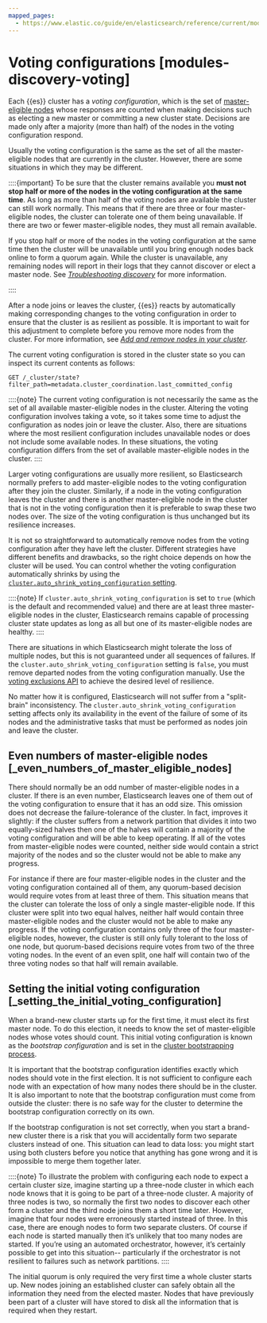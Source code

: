 ```yaml
---
mapped_pages:
  - https://www.elastic.co/guide/en/elasticsearch/reference/current/modules-discovery-voting.html
---
```


# Voting configurations [modules-discovery-voting]

Each {{es}} cluster has a *voting configuration*, which is the set of [master-eligible nodes](../clusters-nodes-shards/node-roles.md#master-node-role) whose responses are counted when making decisions such as electing a new master or committing a new cluster state. Decisions are made only after a majority (more than half) of the nodes in the voting configuration respond.

Usually the voting configuration is the same as the set of all the master-eligible nodes that are currently in the cluster. However, there are some situations in which they may be different.

::::{important}
To be sure that the cluster remains available you **must not stop half or more of the nodes in the voting configuration at the same time**. As long as more than half of the voting nodes are available the cluster can still work normally. This means that if there are three or four master-eligible nodes, the cluster can tolerate one of them being unavailable. If there are two or fewer master-eligible nodes, they must all remain available.

If you stop half or more of the nodes in the voting configuration at the same time then the cluster will be unavailable until you bring enough nodes back online to form a quorum again. While the cluster is unavailable, any remaining nodes will report in their logs that they cannot discover or elect a master node. See [*Troubleshooting discovery*](../../../troubleshoot/elasticsearch/discovery-troubleshooting.md) for more information.

::::


After a node joins or leaves the cluster, {{es}} reacts by automatically making corresponding changes to the voting configuration in order to ensure that the cluster is as resilient as possible. It is important to wait for this adjustment to complete before you remove more nodes from the cluster. For more information, see [*Add and remove nodes in your cluster*](../../maintenance/add-and-remove-elasticsearch-nodes.md).

The current voting configuration is stored in the cluster state so you can inspect its current contents as follows:

```console
GET /_cluster/state?filter_path=metadata.cluster_coordination.last_committed_config
```

::::{note}
The current voting configuration is not necessarily the same as the set of all available master-eligible nodes in the cluster. Altering the voting configuration involves taking a vote, so it takes some time to adjust the configuration as nodes join or leave the cluster. Also, there are situations where the most resilient configuration includes unavailable nodes or does not include some available nodes. In these situations, the voting configuration differs from the set of available master-eligible nodes in the cluster.
::::


Larger voting configurations are usually more resilient, so Elasticsearch normally prefers to add master-eligible nodes to the voting configuration after they join the cluster. Similarly, if a node in the voting configuration leaves the cluster and there is another master-eligible node in the cluster that is not in the voting configuration then it is preferable to swap these two nodes over. The size of the voting configuration is thus unchanged but its resilience increases.

It is not so straightforward to automatically remove nodes from the voting configuration after they have left the cluster. Different strategies have different benefits and drawbacks, so the right choice depends on how the cluster will be used. You can control whether the voting configuration automatically shrinks by using the [`cluster.auto_shrink_voting_configuration` setting](https://www.elastic.co/guide/en/elasticsearch/reference/current/modules-discovery-settings.html).

::::{note}
If `cluster.auto_shrink_voting_configuration` is set to `true` (which is the default and recommended value) and there are at least three master-eligible nodes in the cluster, Elasticsearch remains capable of processing cluster state updates as long as all but one of its master-eligible nodes are healthy.
::::


There are situations in which Elasticsearch might tolerate the loss of multiple nodes, but this is not guaranteed under all sequences of failures. If the `cluster.auto_shrink_voting_configuration` setting is `false`, you must remove departed nodes from the voting configuration manually. Use the [voting exclusions API](https://www.elastic.co/docs/api/doc/elasticsearch/operation/operation-cluster-post-voting-config-exclusions) to achieve the desired level of resilience.

No matter how it is configured, Elasticsearch will not suffer from a "split-brain" inconsistency. The `cluster.auto_shrink_voting_configuration` setting affects only its availability in the event of the failure of some of its nodes and the administrative tasks that must be performed as nodes join and leave the cluster.


## Even numbers of master-eligible nodes [_even_numbers_of_master_eligible_nodes]

There should normally be an odd number of master-eligible nodes in a cluster. If there is an even number, Elasticsearch leaves one of them out of the voting configuration to ensure that it has an odd size. This omission does not decrease the failure-tolerance of the cluster. In fact, improves it slightly: if the cluster suffers from a network partition that divides it into two equally-sized halves then one of the halves will contain a majority of the voting configuration and will be able to keep operating. If all of the votes from master-eligible nodes were counted, neither side would contain a strict majority of the nodes and so the cluster would not be able to make any progress.

For instance if there are four master-eligible nodes in the cluster and the voting configuration contained all of them, any quorum-based decision would require votes from at least three of them. This situation means that the cluster can tolerate the loss of only a single master-eligible node. If this cluster were split into two equal halves, neither half would contain three master-eligible nodes and the cluster would not be able to make any progress. If the voting configuration contains only three of the four master-eligible nodes, however, the cluster is still only fully tolerant to the loss of one node, but quorum-based decisions require votes from two of the three voting nodes. In the event of an even split, one half will contain two of the three voting nodes so that half will remain available.


## Setting the initial voting configuration [_setting_the_initial_voting_configuration]

When a brand-new cluster starts up for the first time, it must elect its first master node. To do this election, it needs to know the set of master-eligible nodes whose votes should count. This initial voting configuration is known as the *bootstrap configuration* and is set in the [cluster bootstrapping process](modules-discovery-bootstrap-cluster.md).

It is important that the bootstrap configuration identifies exactly which nodes should vote in the first election. It is not sufficient to configure each node with an expectation of how many nodes there should be in the cluster. It is also important to note that the bootstrap configuration must come from outside the cluster: there is no safe way for the cluster to determine the bootstrap configuration correctly on its own.

If the bootstrap configuration is not set correctly, when you start a brand-new cluster there is a risk that you will accidentally form two separate clusters instead of one. This situation can lead to data loss: you might start using both clusters before you notice that anything has gone wrong and it is impossible to merge them together later.

::::{note}
To illustrate the problem with configuring each node to expect a certain cluster size, imagine starting up a three-node cluster in which each node knows that it is going to be part of a three-node cluster. A majority of three nodes is two, so normally the first two nodes to discover each other form a cluster and the third node joins them a short time later. However, imagine that four nodes were erroneously started instead of three. In this case, there are enough nodes to form two separate clusters. Of course if each node is started manually then it’s unlikely that too many nodes are started. If you’re using an automated orchestrator, however, it’s certainly possible to get into this situation-- particularly if the orchestrator is not resilient to failures such as network partitions.
::::


The initial quorum is only required the very first time a whole cluster starts up. New nodes joining an established cluster can safely obtain all the information they need from the elected master. Nodes that have previously been part of a cluster will have stored to disk all the information that is required when they restart.
